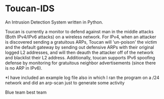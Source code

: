 # Toucan-IDS

An Intrusion Detection System written in Python.

Toucan is currently a monitor to defend against man in the middle attacks (Both IPv4/IPv6 attacks) on a wireless network. For IPv4, when an attacker is discovered sending a gratuitous ARPs, Toucan will 'un-poison' the victim and the default gateway by sending out defensive ARPs with their original logged L2 addresses, and will then deauth the attacker off of the network and blacklist their L2 address. Additionally, toucan supports IPv6 spoofing defense by monitoring for gratuitous neighbor advertisements (since there is no ARP in IPv6).

*I have included an example log file also in which I ran the program on a /24 network and did an arp-scan just to generate some activity

Blue team best team
